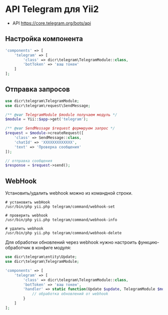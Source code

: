 # API Telegram для Yii2

- API https://core.telegram.org/bots/api

## Настройка компонента

```php
'components' => [
    'telegram' => [
        'class' => dicr\telegram\TelegramModule::class,
        'botToken' => 'ваш токен'
    ]
];
```

## Отправка запросов

```php
use dicr\telegram\TelegramModule;
use dicr\telegram\request\SendMessage;

/** @var TelegramModule $module получаем модуль */
$module = Yii::$app->get('telegram');

/** @var SendMessage $request формируем запрос */
$request = $module->createRequest([
    'class' => SendMessage::class,
    'chatId' => 'XXXXXXXXXXXXX',
    'text' => 'Проверка сообщения'
]);

// отправка сообщения
$response = $request->send();
```

## WebHook

Установить/удалить webhook можно из командной строки.

```shell script
# установить webHook
/usr/bin/php yii.php telegram/command/webhook-set

# проверить webhook
/usr/bin/php yii.php telegram/command/webhook-info

# удалить webhook
/usr/bin/php yii.php telegram/command/webhook-delete
```

Для обработки обновлений через webhook нужно настроить функцию-обработчик в конфиге модуля:

```php
use dicr\telegram\entity\Update;
use dicr\telegram\TelegramModule;

'components' => [
    'telegram' => [
        'class' => dicr\telegram\TelegramModule::class,
        'botToken' => 'ваш токен',
        'handler' => static function(Update $update, TelegramModule $module) {
            // обработка обновлений от webhook
        }
    ]
];
```
